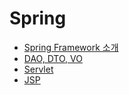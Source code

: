 # Spring

- [Spring Framework 소개](/contents/2022-11/2022-11-21.md)
- [DAO, DTO, VO](/contents/2022-11/2022-11-22.md)
- [Servlet](/contents/2022-12/2022-12-27.md)
- [JSP](/contents/2022-12/2022-12-28.md)
